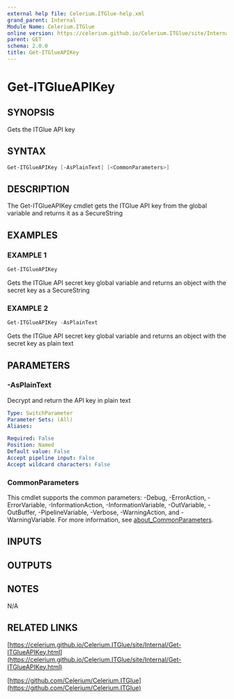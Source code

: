 ```yaml
---
external help file: Celerium.ITGlue-help.xml
grand_parent: Internal
Module Name: Celerium.ITGlue
online version: https://celerium.github.io/Celerium.ITGlue/site/Internal/Get-ITGlueAPIKey.html
parent: GET
schema: 2.0.0
title: Get-ITGlueAPIKey
---
```


# Get-ITGlueAPIKey

## SYNOPSIS
Gets the ITGlue API key

## SYNTAX

```powershell
Get-ITGlueAPIKey [-AsPlainText] [<CommonParameters>]
```

## DESCRIPTION
The Get-ITGlueAPIKey cmdlet gets the ITGlue API key from
the global variable and returns it as a SecureString

## EXAMPLES

### EXAMPLE 1
```powershell
Get-ITGlueAPIKey
```

Gets the ITGlue API secret key global variable and returns an object
with the secret key as a SecureString

### EXAMPLE 2
```powershell
Get-ITGlueAPIKey -AsPlainText
```

Gets the ITGlue API secret key global variable and returns an object
with the secret key as plain text

## PARAMETERS

### -AsPlainText
Decrypt and return the API key in plain text

```yaml
Type: SwitchParameter
Parameter Sets: (All)
Aliases:

Required: False
Position: Named
Default value: False
Accept pipeline input: False
Accept wildcard characters: False
```

### CommonParameters
This cmdlet supports the common parameters: -Debug, -ErrorAction, -ErrorVariable, -InformationAction, -InformationVariable, -OutVariable, -OutBuffer, -PipelineVariable, -Verbose, -WarningAction, and -WarningVariable. For more information, see [about_CommonParameters](http://go.microsoft.com/fwlink/?LinkID=113216).

## INPUTS

## OUTPUTS

## NOTES
N/A

## RELATED LINKS

[https://celerium.github.io/Celerium.ITGlue/site/Internal/Get-ITGlueAPIKey.html](https://celerium.github.io/Celerium.ITGlue/site/Internal/Get-ITGlueAPIKey.html)

[https://github.com/Celerium/Celerium.ITGlue](https://github.com/Celerium/Celerium.ITGlue)

